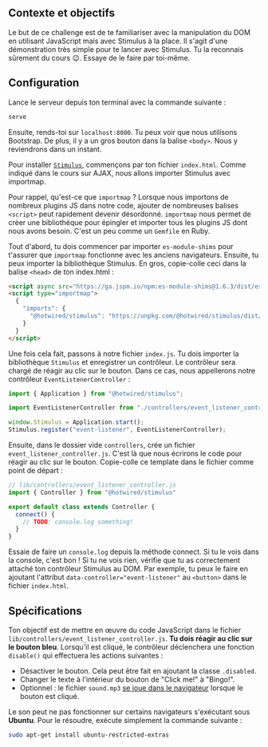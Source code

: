 ## Contexte et objectifs

Le but de ce challenge est de te familiariser avec la manipulation du DOM en utilisant JavaScript mais avec Stimulus à la place. Il s'agit d'une démonstration très simple pour te lancer avec Stimulus. Tu la reconnais sûrement du cours 😉. Essaye de le faire par toi-même.

## Configuration

Lance le serveur depuis ton terminal avec la commande suivante :

```bash
serve
```

Ensuite, rends-toi sur `localhost:8000`. Tu peux voir que nous utilisons Bootstrap. De plus, il y a un gros bouton dans la balise `<body>`. Nous y reviendrons dans un instant.

Pour installer [`Stimulus`](https://stimulus.hotwired.dev/handbook/installing), commençons par ton fichier `index.html`. Comme indiqué dans le cours sur AJAX, nous allons importer Stimulus avec importmap.

Pour rappel, qu'est-ce que `importmap` ? Lorsque nous importons de nombreux plugins JS dans notre code, ajouter de nombreuses balises `<script>` peut rapidement devenir désordonné. `importmap` nous permet de créer une bibliothèque pour épingler et importer tous les plugins JS dont nous avons besoin. C'est un peu comme un `Gemfile` en Ruby.

Tout d'abord, tu dois commencer par importer `es-module-shims` pour t'assurer que `importmap` fonctionne avec les anciens navigateurs. Ensuite, tu peux importer la bibliothèque Stimulus. En gros, copie-colle ceci dans la balise `<head>` de ton index.html :

```html
<script async src="https://ga.jspm.io/npm:es-module-shims@1.6.3/dist/es-module-shims.js"></script>
<script type="importmap">
  {
    "imports": {
      "@hotwired/stimulus": "https://unpkg.com/@hotwired/stimulus/dist/stimulus.js"
    }
  }
</script>
```

Une fois cela fait, passons à notre fichier `index.js`. Tu dois importer la bibliothèque `Stimulus` et enregistrer un contrôleur. Le contrôleur sera chargé de réagir au clic sur le bouton. Dans ce cas, nous appellerons notre contrôleur `EventListenerController` :

```javascript
import { Application } from "@hotwired/stimulus";

import EventListenerController from "./controllers/event_listener_controller.js";

window.Stimulus = Application.start();
Stimulus.register("event-listener", EventListenerController);
```

Ensuite, dans le dossier vide `controllers`, crée un fichier `event_listener_controller.js`. C'est là que nous écrirons le code pour réagir au clic sur le bouton. Copie-colle ce template dans le fichier comme point de départ :

```javascript
// lib/controllers/event_listener_controller.js
import { Controller } from "@hotwired/stimulus"

export default class extends Controller {
  connect() {
    // TODO: console.log something!
  }
}
```

Essaie de faire un `console.log` depuis la méthode connect. Si tu le vois dans la console, c'est bon ! Si tu ne vois rien, vérifie que tu as correctement attaché ton contrôleur Stimulus au DOM. Par exemple, tu peux le faire en ajoutant l'attribut `data-controller="event-listener"` au `<button>` dans le fichier `index.html`.

## Spécifications

Ton objectif est de mettre en œuvre du code JavaScript dans le fichier `lib/controllers/event_listener_controller.js`. **Tu dois réagir au clic sur le bouton bleu**. Lorsqu'il est cliqué, le contrôleur déclenchera une fonction `disable()` qui effectuera les actions suivantes :

- Désactiver le bouton. Cela peut être fait en ajoutant la classe `.disabled`.
- Changer le texte à l'intérieur du bouton de "Click me!" à "Bingo!".
- Optionnel : le fichier `sound.mp3` [se joue dans le navigateur](https://stackoverflow.com/questions/9419263/playing-audio-with-javascript) lorsque le bouton est cliqué.

Le son peut ne pas fonctionner sur certains navigateurs s'exécutant sous **Ubuntu**. Pour le résoudre, exécute simplement la commande suivante :

```bash
sudo apt-get install ubuntu-restricted-extras
```

